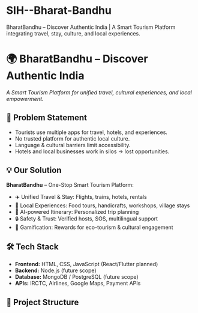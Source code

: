 # SIH--Bharat-Bandhu
BharatBandhu – Discover Authentic India | A Smart Tourism Platform integrating travel, stay, culture, and local experiences.
# 🌍 BharatBandhu – Discover Authentic India
*A Smart Tourism Platform for unified travel, cultural experiences, and local empowerment.*

## 🚀 Problem Statement
- Tourists use multiple apps for travel, hotels, and experiences.
- No trusted platform for authentic local culture.
- Language & cultural barriers limit accessibility.
- Hotels and local businesses work in silos → lost opportunities.

## 💡 Our Solution
**BharatBandhu** – One-Stop Smart Tourism Platform:
- ✈️ Unified Travel & Stay: Flights, trains, hotels, rentals  
- 🏡 Local Experiences: Food tours, handicrafts, workshops, village stays  
- 🤖 AI-powered Itinerary: Personalized trip planning  
- 🔒 Safety & Trust: Verified hosts, SOS, multilingual support  
- 🎯 Gamification: Rewards for eco-tourism & cultural engagement  

## 🛠️ Tech Stack
- **Frontend:** HTML, CSS, JavaScript (React/Flutter planned)  
- **Backend:** Node.js (future scope)  
- **Database:** MongoDB / PostgreSQL (future scope)  
- **APIs:** IRCTC, Airlines, Google Maps, Payment APIs  

## 📂 Project Structure
